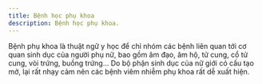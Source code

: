 ```yaml
---
title: Bệnh học phụ khoa
description: Bệnh học phụ khoa.
---
```


Bệnh phụ khoa là thuật ngữ y học để chỉ nhóm các bệnh liên quan tới cơ quan sinh dục của người phụ nữ, bao gồm âm đạo, âm hộ, tử cung, cổ tử cung, vòi trứng, buồng trứng... Do bộ phận sinh dục của nữ giới có cấu tạo mở, lại rất nhạy cảm nên các bệnh viêm nhiễm phụ khoa rất dễ xuất hiện.
